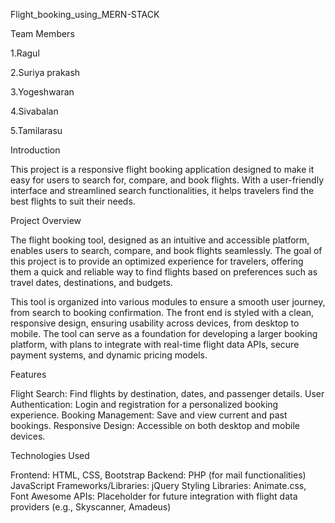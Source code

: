 Flight_booking_using_MERN-STACK

Team Members

   1.Ragul

   2.Suriya prakash
   
   3.Yogeshwaran
   
   4.Sivabalan
   
   5.Tamilarasu

Introduction

This project is a responsive flight booking application designed to make it easy for users to search for, compare, and book flights. With a user-friendly interface and streamlined search functionalities, it helps travelers find the best flights to suit their needs.

Project Overview

The flight booking tool, designed as an intuitive and accessible platform, enables users to search, compare, and book flights seamlessly. The goal of this project is to provide an optimized experience for travelers, offering them a quick and reliable way to find flights based on preferences such as travel dates, destinations, and budgets.

This tool is organized into various modules to ensure a smooth user journey, from search to booking confirmation. The front end is styled with a clean, responsive design, ensuring usability across devices, from desktop to mobile. The tool can serve as a foundation for developing a larger booking platform, with plans to integrate with real-time flight data APIs, secure payment systems, and dynamic pricing models.

Features

Flight Search: Find flights by destination, dates, and passenger details.
User Authentication: Login and registration for a personalized booking experience.
Booking Management: Save and view current and past bookings.
Responsive Design: Accessible on both desktop and mobile devices.

Technologies Used

Frontend: HTML, CSS, Bootstrap
Backend: PHP (for mail functionalities)
JavaScript Frameworks/Libraries: jQuery
Styling Libraries: Animate.css, Font Awesome
APIs: Placeholder for future integration with flight data providers (e.g., Skyscanner, Amadeus)

